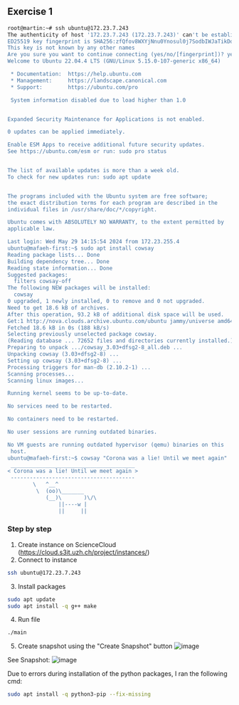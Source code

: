 ## Exercise 1

```bash
root@martin:~# ssh ubuntu@172.23.7.243
The authenticity of host '172.23.7.243 (172.23.7.243)' can't be established.
ED25519 key fingerprint is SHA256:zfQfov8WXYjNnu0Ynosul0j7SodbIWJaTikDoypu9yQ.
This key is not known by any other names
Are you sure you want to continue connecting (yes/no/[fingerprint])? yesWarning: Permanently added '172.23.7.243' (ED25519) to the list of known hosts.
Welcome to Ubuntu 22.04.4 LTS (GNU/Linux 5.15.0-107-generic x86_64)

 * Documentation:  https://help.ubuntu.com
 * Management:     https://landscape.canonical.com
 * Support:        https://ubuntu.com/pro

 System information disabled due to load higher than 1.0


Expanded Security Maintenance for Applications is not enabled.

0 updates can be applied immediately.

Enable ESM Apps to receive additional future security updates.
See https://ubuntu.com/esm or run: sudo pro status


The list of available updates is more than a week old.
To check for new updates run: sudo apt update


The programs included with the Ubuntu system are free software;
the exact distribution terms for each program are described in the
individual files in /usr/share/doc/*/copyright.

Ubuntu comes with ABSOLUTELY NO WARRANTY, to the extent permitted by
applicable law.

Last login: Wed May 29 14:15:54 2024 from 172.23.255.4
ubuntu@mafaeh-first:~$ sudo apt install cowsay
Reading package lists... Done
Building dependency tree... Done
Reading state information... Done
Suggested packages:
  filters cowsay-off
The following NEW packages will be installed:
  cowsay
0 upgraded, 1 newly installed, 0 to remove and 0 not upgraded.
Need to get 18.6 kB of archives.
After this operation, 93.2 kB of additional disk space will be used.
Get:1 http://nova.clouds.archive.ubuntu.com/ubuntu jammy/universe amd64 cowsay all 3.03+dfsg2-8 [18.6 kB]
Fetched 18.6 kB in 0s (188 kB/s)
Selecting previously unselected package cowsay.
(Reading database ... 72652 files and directories currently installed.)
Preparing to unpack .../cowsay_3.03+dfsg2-8_all.deb ...
Unpacking cowsay (3.03+dfsg2-8) ...
Setting up cowsay (3.03+dfsg2-8) ...
Processing triggers for man-db (2.10.2-1) ...
Scanning processes...
Scanning linux images...

Running kernel seems to be up-to-date.

No services need to be restarted.

No containers need to be restarted.

No user sessions are running outdated binaries.

No VM guests are running outdated hypervisor (qemu) binaries on this
 host.
ubuntu@mafaeh-first:~$ cowsay "Corona was a lie! Until we meet again"
 _______________________________________
< Corona was a lie! Until we meet again >
 ---------------------------------------
        \   ^__^
         \  (oo)\_______
            (__)\       )\/\
                ||----w |
                ||     ||
```
### Step by step

1. Create instance on ScienceCloud (https://cloud.s3it.uzh.ch/project/instances/)
2. Connect to instance 
```bash
ssh ubuntu@172.23.7.243
```

3. Install packages
```bash
sudo apt update
sudo apt install -q g++ make
```

4. Run file
```bash
./main
```

5. Create snapshot using the "Create Snapshot" button
![image](https://github.com/user-attachments/assets/0f7350dc-f696-4f35-a116-d8c938f096dc)

See Snapshot:
![image](https://github.com/user-attachments/assets/4cfe5cf4-dc1e-4d7b-b560-922b8f600882)


Due to errors during installation of the python packages, I ran the following cmd:
```bash
sudo apt install -q python3-pip --fix-missing
```
